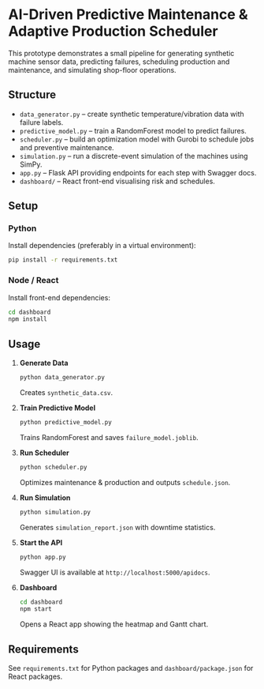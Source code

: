 # AI-Driven Predictive Maintenance & Adaptive Production Scheduler

This prototype demonstrates a small pipeline for generating synthetic machine sensor data, predicting failures, scheduling production and maintenance, and simulating shop-floor operations.

## Structure

- `data_generator.py` – create synthetic temperature/vibration data with failure labels.
- `predictive_model.py` – train a RandomForest model to predict failures.
- `scheduler.py` – build an optimization model with Gurobi to schedule jobs and preventive maintenance.
- `simulation.py` – run a discrete-event simulation of the machines using SimPy.
- `app.py` – Flask API providing endpoints for each step with Swagger docs.
- `dashboard/` – React front-end visualising risk and schedules.

## Setup

### Python

Install dependencies (preferably in a virtual environment):

```bash
pip install -r requirements.txt
```

### Node / React

Install front-end dependencies:

```bash
cd dashboard
npm install
```

## Usage

1. **Generate Data**
   ```bash
   python data_generator.py
   ```
   Creates `synthetic_data.csv`.

2. **Train Predictive Model**
   ```bash
   python predictive_model.py
   ```
   Trains RandomForest and saves `failure_model.joblib`.

3. **Run Scheduler**
   ```bash
   python scheduler.py
   ```
   Optimizes maintenance & production and outputs `schedule.json`.

4. **Run Simulation**
   ```bash
   python simulation.py
   ```
   Generates `simulation_report.json` with downtime statistics.

5. **Start the API**
   ```bash
   python app.py
   ```
   Swagger UI is available at `http://localhost:5000/apidocs`.

6. **Dashboard**
   ```bash
   cd dashboard
   npm start
   ```
   Opens a React app showing the heatmap and Gantt chart.

## Requirements

See `requirements.txt` for Python packages and `dashboard/package.json` for React packages.
